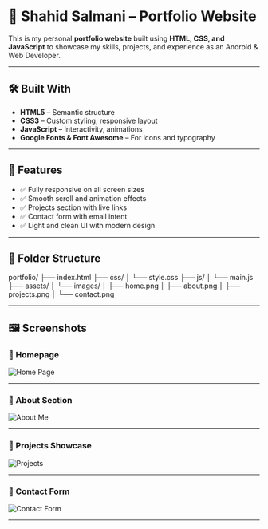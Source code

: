 # 💼 Shahid Salmani – Portfolio Website

This is my personal **portfolio website** built using **HTML, CSS, and JavaScript** to showcase my skills, projects, and experience as an Android & Web Developer.

---

## 🛠️ Built With

- **HTML5** – Semantic structure
- **CSS3** – Custom styling, responsive layout
- **JavaScript** – Interactivity, animations
- **Google Fonts & Font Awesome** – For icons and typography

---

## 🌟 Features

- ✅ Fully responsive on all screen sizes
- ✅ Smooth scroll and animation effects
- ✅ Projects section with live links
- ✅ Contact form with email intent
- ✅ Light and clean UI with modern design

---

## 📁 Folder Structure

portfolio/
├── index.html
├── css/
│ └── style.css
├── js/
│ └── main.js
├── assets/
│ └── images/
│ ├── home.png
│ ├── about.png
│ ├── projects.png
│ └── contact.png



---

## 🖼️ Screenshots

### 🔹 Homepage

![Home Page](<img width="767" alt="image" src="https://github.com/user-attachments/assets/a4da850d-0d39-41b2-96bd-9444c3424de1" />
)

---

### 🔹 About Section

![About Me](<img width="936" alt="image" src="https://github.com/user-attachments/assets/4a107a85-26b8-45f0-9c0d-037f9b5cd610" />
)

---

### 🔹 Projects Showcase

![Projects](<img width="943" alt="image" src="https://github.com/user-attachments/assets/fe075bfa-78a5-4fee-9edd-2f628f40323a" />
)

---

### 🔹 Contact Form

![Contact Form](<img width="905" alt="image" src="https://github.com/user-attachments/assets/96ec3bb9-7ea6-47a0-8a02-deb91def5b84" />
)

---
